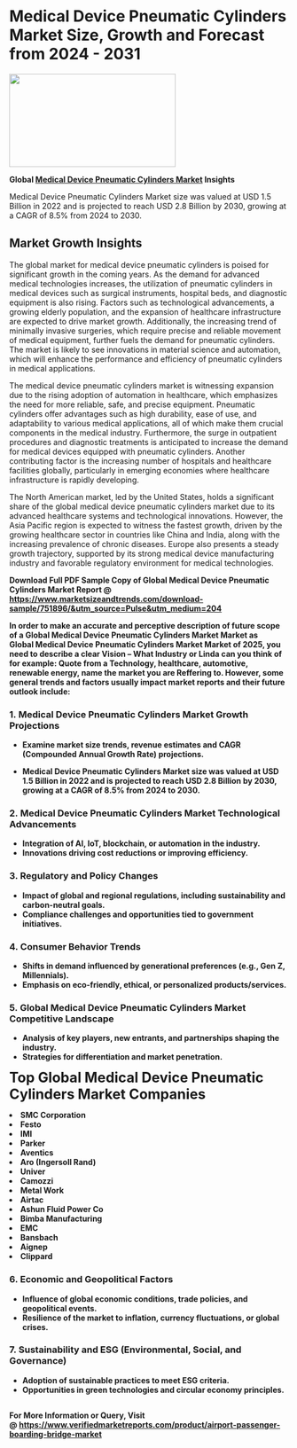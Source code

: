 <H1>Medical Device Pneumatic Cylinders Market Size, Growth and Forecast from 2024 - 2031</H1><img class="aligncenter size-medium wp-image-584254" src="https://thirdeyenews.in/wp-content/uploads/2024/09/Global-Market-Research-300x168.jpeg" alt="" width="300" height="168" /><p><strong>Global&nbsp;<a href="https://www.marketsizeandtrends.com/download-sample/751896/&amp;utm_source=Pulse&amp;utm_medium=204">Medical Device Pneumatic Cylinders Market</a> Insights</strong></p><p>Medical Device Pneumatic Cylinders Market size was valued at USD 1.5 Billion in 2022 and is projected to reach USD 2.8 Billion by 2030, growing at a CAGR of 8.5% from 2024 to 2030.</p><p><h2>Market Growth Insights</h2> <p>The global market for medical device pneumatic cylinders is poised for significant growth in the coming years. As the demand for advanced medical technologies increases, the utilization of pneumatic cylinders in medical devices such as surgical instruments, hospital beds, and diagnostic equipment is also rising. Factors such as technological advancements, a growing elderly population, and the expansion of healthcare infrastructure are expected to drive market growth. Additionally, the increasing trend of minimally invasive surgeries, which require precise and reliable movement of medical equipment, further fuels the demand for pneumatic cylinders. The market is likely to see innovations in material science and automation, which will enhance the performance and efficiency of pneumatic cylinders in medical applications.</p> <p><strong></strong></p> <p>The medical device pneumatic cylinders market is witnessing expansion due to the rising adoption of automation in healthcare, which emphasizes the need for more reliable, safe, and precise equipment. Pneumatic cylinders offer advantages such as high durability, ease of use, and adaptability to various medical applications, all of which make them crucial components in the medical industry. Furthermore, the surge in outpatient procedures and diagnostic treatments is anticipated to increase the demand for medical devices equipped with pneumatic cylinders. Another contributing factor is the increasing number of hospitals and healthcare facilities globally, particularly in emerging economies where healthcare infrastructure is rapidly developing.</p> <p>The North American market, led by the United States, holds a significant share of the global medical device pneumatic cylinders market due to its advanced healthcare systems and technological innovations. However, the Asia Pacific region is expected to witness the fastest growth, driven by the growing healthcare sector in countries like China and India, along with the increasing prevalence of chronic diseases. Europe also presents a steady growth trajectory, supported by its strong medical device manufacturing industry and favorable regulatory environment for medical technologies.</p> <p><strong></p><p><span class=""><strong>Download Full PDF Sample Copy of Global Medical Device Pneumatic Cylinders Market Report</strong> @ <a href="https://www.marketsizeandtrends.com/download-sample/751896/&amp;utm_source=Pulse&amp;utm_medium=204" target="_blank">https://www.marketsizeandtrends.com/download-sample/751896/&amp;utm_source=Pulse&amp;utm_medium=204</a></span></p><p>In order to make an accurate and perceptive description of future scope of a Global&nbsp;Medical Device Pneumatic Cylinders Market Market as Global&nbsp;Medical Device Pneumatic Cylinders Market Market of 2025, you need to describe a clear Vision &ndash; What Industry or Linda can you think of for example: Quote from a Technology, healthcare, automotive, renewable energy, name the market you are Reffering to. However, some general trends and factors usually impact market reports and their future outlook include:</p><h3>1.&nbsp;<strong>Medical Device Pneumatic Cylinders Market Growth Projections</strong></h3><ul><li>Examine market size trends, revenue estimates and CAGR (Compounded Annual Growth Rate) projections.</li><li><p>Medical Device Pneumatic Cylinders Market size was valued at USD 1.5 Billion in 2022 and is projected to reach USD 2.8 Billion by 2030, growing at a CAGR of 8.5% from 2024 to 2030.</p></li></ul><h3>2.&nbsp;<strong>Medical Device Pneumatic Cylinders Market Technological Advancements</strong></h3><ul><li>Integration of AI, IoT, blockchain, or automation in the industry.</li><li>Innovations driving cost reductions or improving efficiency.</li></ul><h3>3.&nbsp;<strong>Regulatory and Policy Changes</strong></h3><ul><li>Impact of global and regional regulations, including sustainability and carbon-neutral goals.</li><li>Compliance challenges and opportunities tied to government initiatives.</li></ul><h3>4.&nbsp;<strong>Consumer Behavior Trends</strong></h3><ul><li>Shifts in demand influenced by generational preferences (e.g., Gen Z, Millennials).</li><li>Emphasis on eco-friendly, ethical, or personalized products/services.</li></ul><h3>5.&nbsp;<strong>Global Medical Device Pneumatic Cylinders Market Competitive Landscape</strong></h3><ul><li>Analysis of key players, new entrants, and partnerships shaping the industry.</li><li>Strategies for differentiation and market penetration.</li></ul><p data-pm-slice="1 1 []"><span style="color: inherit; font-family: inherit; font-size: 25px;">Top Global Medical Device Pneumatic Cylinders Market Companies</span></p><div class="" data-test-id=""><p><li>SMC Corporation</li><li> Festo</li><li> IMI</li><li> Parker</li><li> Aventics</li><li> Aro (Ingersoll Rand)</li><li> Univer</li><li> Camozzi</li><li> Metal Work</li><li> Airtac</li><li> Ashun Fluid Power Co</li><li> Bimba Manufacturing</li><li> EMC</li><li> Bansbach</li><li> Aignep</li><li> Clippard</li></p></div><h3>6.&nbsp;<strong>Economic and Geopolitical Factors</strong></h3><ul><li>Influence of global economic conditions, trade policies, and geopolitical events.</li><li>Resilience of the market to inflation, currency fluctuations, or global crises.</li></ul><h3>7.&nbsp;<strong>Sustainability and ESG (Environmental, Social, and Governance)</strong></h3><ul><li>Adoption of sustainable practices to meet ESG criteria.</li><li>Opportunities in green technologies and circular economy principles.</li></ul><h2><strong style="font-size: 14px;">For More Information or Query, Visit @&nbsp;</strong><a style="background-color: #ffffff; font-size: 14px;" href="https://www.marketsizeandtrends.com/report/medical-device-pneumatic-cylinders-market/" target="_blank">https://www.verifiedmarketreports.com/product/airport-passenger-boarding-bridge-market</a></h2>
